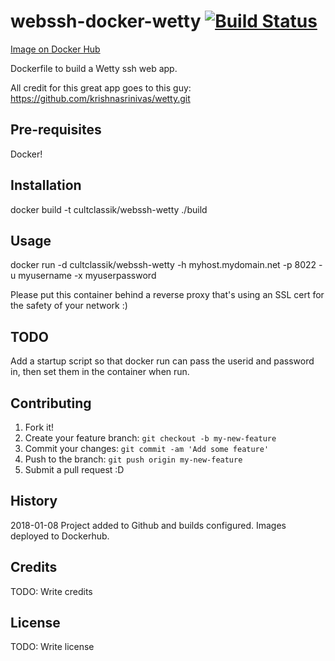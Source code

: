 # webssh-docker-wetty [![Build Status](https://travis-ci.org/CultClassik/webssh-docker-wetty.svg?branch=master)](https://travis-ci.org/CultClassik/webssh-docker-wetty)
[Image on Docker Hub](https://hub.docker.com/r/cultclassik/webssh-wetty/)

Dockerfile to build a Wetty ssh web app.

All credit for this great app goes to this guy:
https://github.com/krishnasrinivas/wetty.git

## Pre-requisites

Docker!

## Installation

docker build -t cultclassik/webssh-wetty ./build

## Usage

docker run -d cultclassik/webssh-wetty -h myhost.mydomain.net -p 8022 -u myusername -x myuserpassword

Please put this container behind a reverse proxy that's using an SSL cert for the safety of your network :)

## TODO

Add a startup script so that docker run can pass the userid and password in, then set them in the container when run.

## Contributing

1. Fork it!
2. Create your feature branch: `git checkout -b my-new-feature`
3. Commit your changes: `git commit -am 'Add some feature'`
4. Push to the branch: `git push origin my-new-feature`
5. Submit a pull request :D

## History

2018-01-08
Project added to Github and builds configured.  Images deployed to Dockerhub.

## Credits

TODO: Write credits

## License

TODO: Write license
